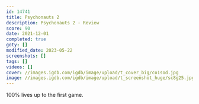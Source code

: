 ```yaml
---
id: 14741
title: Psychonauts 2
description: Psychonauts 2 - Review
score: 90
date: 2021-12-01
completed: true
goty: []
modified_date: 2023-05-22
screenshots: []
tags: []
videos: []
cover: //images.igdb.com/igdb/image/upload/t_cover_big/co1sod.jpg
image: //images.igdb.com/igdb/image/upload/t_screenshot_huge/sc8g25.jpg
---
```

100% lives up to the first game.